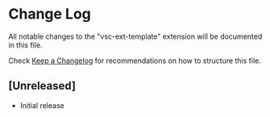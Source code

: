 # Change Log

All notable changes to the "vsc-ext-template" extension will be documented in this file.

Check [Keep a Changelog](http://keepachangelog.com/) for recommendations on how to structure this file.

## [Unreleased]

- Initial release